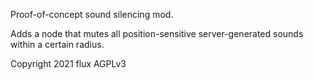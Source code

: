 Proof-of-concept sound silencing mod.

Adds a node that mutes all position-sensitive server-generated sounds within a certain radius.

Copyright 2021 flux
AGPLv3
